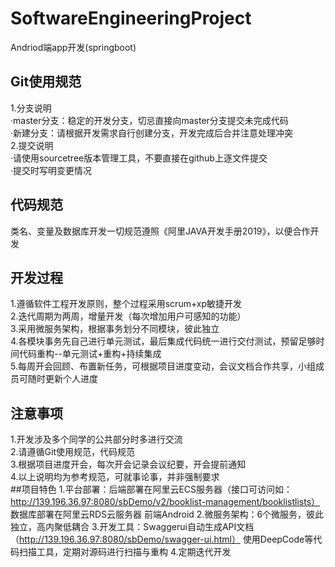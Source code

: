 # SoftwareEngineeringProject
Andriod端app开发(springboot)  
## Git使用规范
1.分支说明  
·master分支：稳定的开发分支，切忌直接向master分支提交未完成代码  
·新建分支：请根据开发需求自行创建分支，开发完成后合并注意处理冲突  
2.提交说明  
·请使用sourcetree版本管理工具，不要直接在github上逐文件提交  
·提交时写明变更情况  
## 代码规范
类名、变量及数据库开发一切规范遵照《阿里JAVA开发手册2019》，以便合作开发  
## 开发过程
1.遵循软件工程开发原则，整个过程采用scrum+xp敏捷开发  
2.迭代周期为两周，增量开发（每次增加用户可感知的功能）  
3.采用微服务架构，根据事务划分不同模块，彼此独立  
4.各模块事务先自己进行单元测试，最后集成代码统一进行交付测试，预留足够时间代码重构--单元测试+重构+持续集成  
5.每周开会回顾、布置新任务，可根据项目进度变动，会议文档合作共享，小组成员可随时更新个人进度  
## 注意事项
1.开发涉及多个同学的公共部分时多进行交流  
2.请遵循Git使用规范，代码规范  
3.根据项目进度开会，每次开会记录会议纪要，开会提前通知  
4.以上说明均为参考规范，可就事论事，并非强制要求  
##项目特色
1.平台部署：后端部署在阿里云ECS服务器（接口可访问如：http://139.196.36.97:8080/sbDemo/v2/booklist-management/booklistlists）
          数据库部署在阿里云RDS云服务器
          前端Android
2.微服务架构：6个微服务，彼此独立，高内聚低耦合
3.开发工具：Swaggerui自动生成API文档（http://139.196.36.97:8080/sbDemo/swagger-ui.html）
                使用DeepCode等代码扫描工具，定期对源码进行扫描与重构
4.定期迭代开发
